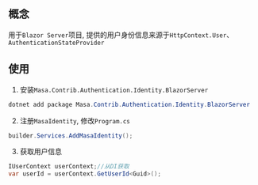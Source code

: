 ## 概念

用于`Blazor Server`项目, 提供的用户身份信息来源于`HttpContext.User`、`AuthenticationStateProvider`

## 使用

1. 安装`Masa.Contrib.Authentication.Identity.BlazorServer`

```csharp
dotnet add package Masa.Contrib.Authentication.Identity.BlazorServer
```

2. 注册`MasaIdentity`, 修改`Program.cs`

```csharp
builder.Services.AddMasaIdentity();
```

3. 获取用户信息

```csharp
IUserContext userContext;//从DI获取
var userId = userContext.GetUserId<Guid>();
```